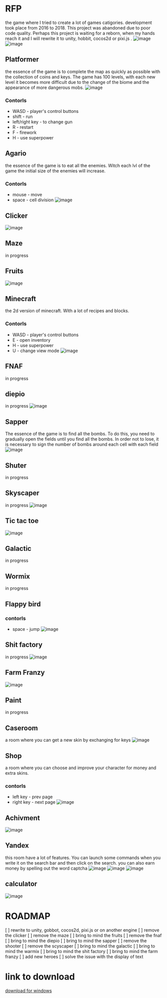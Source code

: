 # RFP
the game where I tried to create a lot of games catigories.
development took place from 2016 to 2018.
This project was abandoned due to poor code quality. Perhaps this project is waiting for a reborn,
when my hands reach it and I will rewrite it to unity, hobbit, cocos2d or pixi.js .
![image](https://user-images.githubusercontent.com/37046811/163725603-5ed7e415-9fc9-4bc1-8803-3708fccc7a04.png)
![image](https://user-images.githubusercontent.com/37046811/163726643-f51ad6e1-7859-415f-8a57-f298a020d3b8.png)

## Platformer
the essence of the game is to complete the map as quickly as possible with the collection of coins and keys. 
The game has 100 levels, with each new level it becomes more difficult 
due to the change of the biome and the appearance of more dangerous mobs.
![image](https://user-images.githubusercontent.com/37046811/163725658-c91dc6e1-cbda-432f-b0dc-84cb26010f53.png)
### Contorls 
* WASD - player's control buttons
* shift - run
* left/right key - to change gun
* R - restart
* F - firework
* H - use superpower
## Agario
the essence of the game is to eat all the enemies. Witch each lvl of the game the initial size of the enemies will increase. 
### Contorls 
* mouse - move
* space - cell division
![image](https://user-images.githubusercontent.com/37046811/163726027-2344a4b2-c7aa-413f-9543-a4ab002f6743.png)
## Clicker
![image](https://user-images.githubusercontent.com/37046811/163726204-40d2a2d3-146d-4238-8136-f6366e1c5e12.png)
## Maze
in progress
## Fruits
![image](https://user-images.githubusercontent.com/37046811/163728062-9248ec9b-cefa-42d5-989f-c598db88de4d.png)
## Minecraft 
the 2d version of minecraft. With a lot of recipes and blocks.
### Contorls 
* WASD - player's control buttons
* E - open inventory
* H - use superpower
* U - change view mode
![image](https://user-images.githubusercontent.com/37046811/163726266-ae4d06aa-4fd3-4407-b2cd-103c0a2e7422.png)
## FNAF
in progress
## diepio
in progress
![image](https://user-images.githubusercontent.com/37046811/163726483-5eb3c24f-df87-4a40-a64e-022bbdc5694b.png)
## Sapper
The essence of the game is to find all the bombs. To do this, you need to gradually open the fields 
until you find all the bombs. In order not to lose, it is necessary to sign the number of bombs around each cell with each field
![image](https://user-images.githubusercontent.com/37046811/163726682-cd3b3f0e-0722-4f6a-b04d-1951ee453a43.png)
## Shuter
in progress
## Skyscaper
in progress
![image](https://user-images.githubusercontent.com/37046811/163727044-bc4d72b7-7752-4d16-a0d9-8019f23ea9c4.png)
## Tic tac toe
![image](https://user-images.githubusercontent.com/37046811/163727025-2cec59f4-de94-488d-ace7-5d32b81c02f4.png)
## Galactic
in progress
## Wormix
in progress
## Flappy bird
### contorls 
* space - jump
![image](https://user-images.githubusercontent.com/37046811/163727101-30819201-1e2f-490d-8e96-b7157c8ed0ee.png)
## Shit factory
in progress
![image](https://user-images.githubusercontent.com/37046811/163727198-9aa02952-e71b-4f54-a985-35c0dda068e4.png)
## Farm Franzy
![image](https://user-images.githubusercontent.com/37046811/163727465-ba4fb407-6475-49ea-9289-9051f3de2d8e.png)
## Paint
in progress
## Caseroom
a room where you can get a new skin by exchanging for keys
![image](https://user-images.githubusercontent.com/37046811/163727529-ccfadb5d-379a-48fc-a223-8c647cadc389.png)
## Shop 
a room where you can choose and improve your character for money and extra skins.
### contorls 
* left key - prev page
* right key - next page
![image](https://user-images.githubusercontent.com/37046811/163727598-2a3855ec-22a5-4d75-8d93-16a324aa0cee.png)
## Achivment
![image](https://user-images.githubusercontent.com/37046811/163727669-52040177-f97a-414c-9060-11fe762ecc59.png)
## Yandex
this room have a lot of features. 
You can launch some commands when you write it on the search bar and then click on the search.
you can also earn money by spelling out the word captcha
![image](https://user-images.githubusercontent.com/37046811/163727692-7ba6cc55-8755-46ca-86ca-b29896470116.png)
![image](https://user-images.githubusercontent.com/37046811/163727842-0cb29bc2-dcc5-4ae2-9b47-c28549d3e351.png)
![image](https://user-images.githubusercontent.com/37046811/163727829-20c789c8-b7cb-46cb-8425-a186595bdb86.png)
## calculator
![image](https://user-images.githubusercontent.com/37046811/163728001-74fc40d3-5054-4b5d-9966-d96d3bf8c370.png)
# ROADMAP
[ ] rewrite to unity, gobbot, cocos2d, pixi.js or on another engine
[ ] remove the clicker
[ ] remove the maze
[ ] bring to mind the fruits
[ ] remove the fnaf
[ ] bring to mind the diepio
[ ] bring to mind the sapper
[ ] remove the shooter
[ ] remove the scyscaper
[ ] bring to mind the galactic
[ ] bring to mind the warmix
[ ] bring to mind the shit factory
[ ] bring to mind the farm franzy
[ ] add new heroes
[ ] solve the issue with the display of text
# link to download
[download for windows](https://disk.yandex.ru/d/xUDyyww63Q4K9f)







